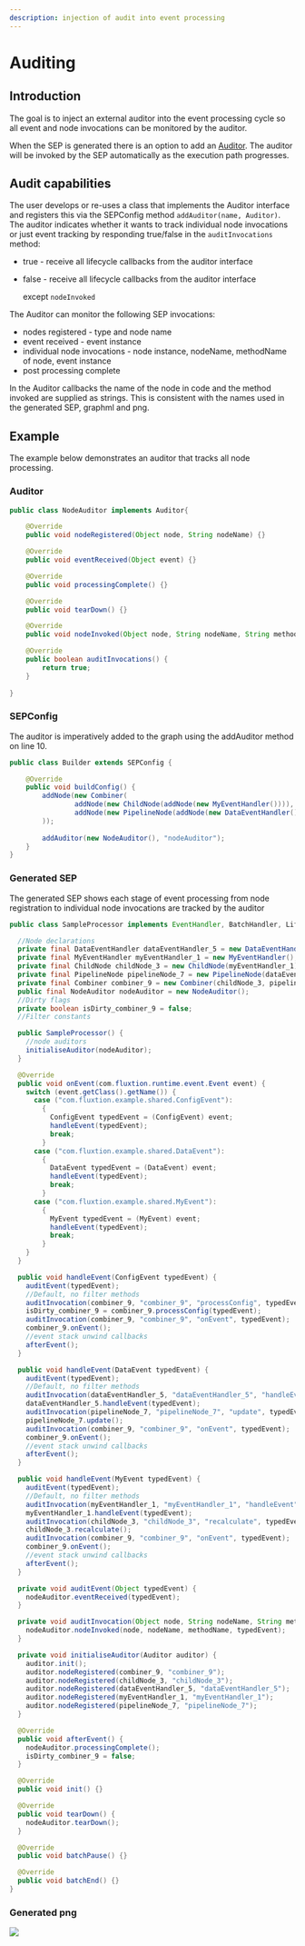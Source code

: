 ```yaml
---
description: injection of audit into event processing
---
```


# Auditing

## Introduction

The goal is to inject an external auditor into the event processing cycle so all event and node invocations can be monitored by the auditor. 

When the SEP is generated there is an option to add an [Auditor](https://github.com/v12technology/fluxtion/blob/master/api/src/main/java/com/fluxtion/runtime/audit/Auditor.java). The auditor will be invoked by the SEP automatically as the execution path progresses.

## Audit capabilities

The user develops or re-uses a class that implements the Auditor interface and registers this via the SEPConfig method `addAuditor(name, Auditor)`. The auditor indicates whether it wants to track individual node invocations or just event tracking by responding true/false in the `auditInvocations` method:

* true - receive all lifecycle callbacks from the auditor interface
* false - receive all lifecycle callbacks from the auditor interface

   except `nodeInvoked`

The Auditor can monitor the following SEP invocations:

* nodes registered - type and node name
* event received - event instance
* individual node invocations -  node instance, nodeName, methodName of node, event instance
* post processing complete

In the Auditor callbacks the name of the node in code and the method invoked are supplied as strings. This is consistent with the names used in the generated SEP, graphml and png.

## Example

The example below demonstrates an auditor that tracks all node processing.

### Auditor

```java
public class NodeAuditor implements Auditor{

    @Override
    public void nodeRegistered(Object node, String nodeName) {}

    @Override
    public void eventReceived(Object event) {}

    @Override
    public void processingComplete() {}

    @Override
    public void tearDown() {}

    @Override
    public void nodeInvoked(Object node, String nodeName, String methodName, Object event) {}

    @Override
    public boolean auditInvocations() {
        return true;
    }
    
}
```

### SEPConfig

The auditor is imperatively added to the graph using the addAuditor method on line 10.

```java
public class Builder extends SEPConfig {

    @Override
    public void buildConfig() {
        addNode(new Combiner( 
                addNode(new ChildNode(addNode(new MyEventHandler()))),
                addNode(new PipelineNode(addNode(new DataEventHandler())))
        ));
        
        addAuditor(new NodeAuditor(), "nodeAuditor");
    }
}
```

### Generated SEP

The generated SEP shows each stage of event processing from node registration to individual node invocations are tracked by the auditor

```java
public class SampleProcessor implements EventHandler, BatchHandler, Lifecycle {

  //Node declarations
  private final DataEventHandler dataEventHandler_5 = new DataEventHandler();
  private final MyEventHandler myEventHandler_1 = new MyEventHandler();
  private final ChildNode childNode_3 = new ChildNode(myEventHandler_1);
  private final PipelineNode pipelineNode_7 = new PipelineNode(dataEventHandler_5);
  private final Combiner combiner_9 = new Combiner(childNode_3, pipelineNode_7);
  public final NodeAuditor nodeAuditor = new NodeAuditor();
  //Dirty flags
  private boolean isDirty_combiner_9 = false;
  //Filter constants

  public SampleProcessor() {
    //node auditors
    initialiseAuditor(nodeAuditor);
  }

  @Override
  public void onEvent(com.fluxtion.runtime.event.Event event) {
    switch (event.getClass().getName()) {
      case ("com.fluxtion.example.shared.ConfigEvent"):
        {
          ConfigEvent typedEvent = (ConfigEvent) event;
          handleEvent(typedEvent);
          break;
        }
      case ("com.fluxtion.example.shared.DataEvent"):
        {
          DataEvent typedEvent = (DataEvent) event;
          handleEvent(typedEvent);
          break;
        }
      case ("com.fluxtion.example.shared.MyEvent"):
        {
          MyEvent typedEvent = (MyEvent) event;
          handleEvent(typedEvent);
          break;
        }
    }
  }

  public void handleEvent(ConfigEvent typedEvent) {
    auditEvent(typedEvent);
    //Default, no filter methods
    auditInvocation(combiner_9, "combiner_9", "processConfig", typedEvent);
    isDirty_combiner_9 = combiner_9.processConfig(typedEvent);
    auditInvocation(combiner_9, "combiner_9", "onEvent", typedEvent);
    combiner_9.onEvent();
    //event stack unwind callbacks
    afterEvent();
  }

  public void handleEvent(DataEvent typedEvent) {
    auditEvent(typedEvent);
    //Default, no filter methods
    auditInvocation(dataEventHandler_5, "dataEventHandler_5", "handleEvent", typedEvent);
    dataEventHandler_5.handleEvent(typedEvent);
    auditInvocation(pipelineNode_7, "pipelineNode_7", "update", typedEvent);
    pipelineNode_7.update();
    auditInvocation(combiner_9, "combiner_9", "onEvent", typedEvent);
    combiner_9.onEvent();
    //event stack unwind callbacks
    afterEvent();
  }

  public void handleEvent(MyEvent typedEvent) {
    auditEvent(typedEvent);
    //Default, no filter methods
    auditInvocation(myEventHandler_1, "myEventHandler_1", "handleEvent", typedEvent);
    myEventHandler_1.handleEvent(typedEvent);
    auditInvocation(childNode_3, "childNode_3", "recalculate", typedEvent);
    childNode_3.recalculate();
    auditInvocation(combiner_9, "combiner_9", "onEvent", typedEvent);
    combiner_9.onEvent();
    //event stack unwind callbacks
    afterEvent();
  }

  private void auditEvent(Object typedEvent) {
    nodeAuditor.eventReceived(typedEvent);
  }

  private void auditInvocation(Object node, String nodeName, String methodName, Object typedEvent) {
    nodeAuditor.nodeInvoked(node, nodeName, methodName, typedEvent);
  }

  private void initialiseAuditor(Auditor auditor) {
    auditor.init();
    auditor.nodeRegistered(combiner_9, "combiner_9");
    auditor.nodeRegistered(childNode_3, "childNode_3");
    auditor.nodeRegistered(dataEventHandler_5, "dataEventHandler_5");
    auditor.nodeRegistered(myEventHandler_1, "myEventHandler_1");
    auditor.nodeRegistered(pipelineNode_7, "pipelineNode_7");
  }

  @Override
  public void afterEvent() {
    nodeAuditor.processingComplete();
    isDirty_combiner_9 = false;
  }

  @Override
  public void init() {}

  @Override
  public void tearDown() {
    nodeAuditor.tearDown();
  }

  @Override
  public void batchPause() {}

  @Override
  public void batchEnd() {}
}

```

### Generated png

![](../.gitbook/assets/sampleprocessor%20%2810%29.png)


